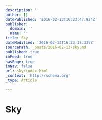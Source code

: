 ```yaml
---
description: ''
author: []
datePublished: '2016-02-13T16:23:47.924Z'
publisher:
  domain: ''
  name: ''
title: Sky
dateModified: '2016-02-13T16:23:17.335Z'
sourcePath: _posts/2016-02-13-sky.md
published: true
inFeed: true
hasPage: true
inNav: false
url: sky/index.html
_context: 'http://schema.org'
_type: Article

---
```

# Sky